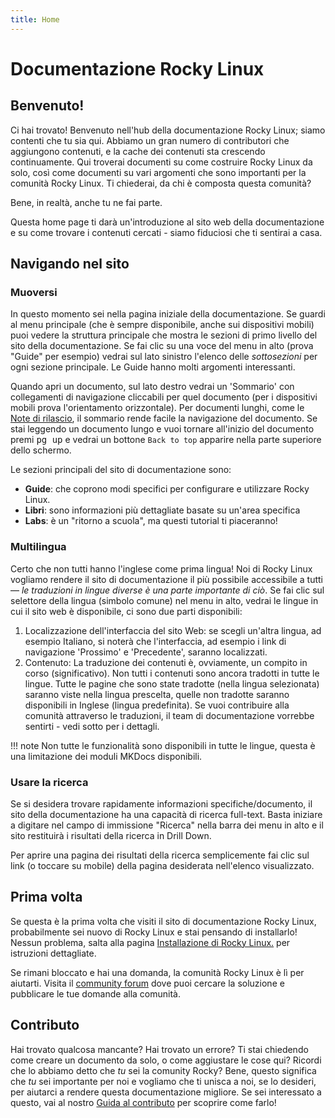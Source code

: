 ```yaml
---
title: Home
---
```

# Documentazione Rocky Linux

## Benvenuto!

Ci hai trovato! Benvenuto nell'hub della documentazione Rocky Linux; siamo contenti che tu sia qui. Abbiamo un gran numero di contributori che aggiungono contenuti, e la cache dei contenuti sta crescendo continuamente. Qui troverai documenti su come costruire Rocky Linux da solo, così come documenti su vari argomenti che sono importanti per la comunità Rocky Linux. Ti chiederai, da chi è composta questa comunità?

Bene, in realtà, anche tu ne fai parte.

Questa home page ti darà un'introduzione al sito web della documentazione e su come trovare i contenuti cercati - siamo fiduciosi che ti sentirai a casa.

## Navigando nel sito

### Muoversi

In questo momento sei nella pagina iniziale della documentazione. Se guardi al menu principale (che è sempre disponibile, anche sui dispositivi mobili) puoi vedere la struttura principale che mostra le sezioni di primo livello del sito della documentazione. Se fai clic su una voce del menu in alto (prova "Guide" per esempio) vedrai sul lato sinistro l'elenco delle *sottosezioni* per ogni sezione principale. Le Guide hanno molti argomenti interessanti.

Quando apri un documento, sul lato destro vedrai un 'Sommario' con collegamenti di navigazione cliccabili per quel documento (per i dispositivi mobili prova l'orientamento orizzontale). Per documenti lunghi, come le [Note di rilascio](release_notes/8.5.md), il sommario rende facile la navigazione del documento. Se stai leggendo un documento lungo e vuoi tornare all'inizio del documento premi <kbd>pg up</kbd> e vedrai un bottone `Back to top` apparire nella parte superiore dello schermo.

Le sezioni principali del sito di documentazione sono:

* **Guide**: che coprono modi specifici per configurare e utilizzare Rocky Linux.
* **Libri**: sono informazioni più dettagliate basate su un'area specifica
* **Labs**: è un "ritorno a scuola", ma questi tutorial ti piaceranno!

### Multilingua

Certo che non tutti hanno l'inglese come prima lingua! Noi di Rocky Linux vogliamo rendere il sito di documentazione il più possibile accessibile a tutti —  *le traduzioni in lingue diverse è una parte importante di ciò*. Se fai clic sul selettore della lingua (simbolo comune) nel menu in alto, vedrai le lingue in cui il sito web è disponibile, ci sono due parti disponibili:

1. Localizzazione dell'interfaccia del sito Web: se scegli un'altra lingua, ad esempio Italiano, si noterà che l'interfaccia, ad esempio i link di navigazione 'Prossimo' e 'Precedente', saranno localizzati.
2. Contenuto: La traduzione dei contenuti è, ovviamente, un compito in corso (significativo). Non tutti i contenuti sono ancora tradotti in tutte le lingue. Tutte le pagine che sono state tradotte (nella lingua selezionata) saranno viste nella lingua prescelta, quelle non tradotte saranno disponibili in Inglese (lingua predefinita). Se vuoi contribuire alla comunità attraverso le traduzioni, il team di documentazione vorrebbe sentirti - vedi sotto per i dettagli.

!!! note
Non tutte le funzionalità sono disponibili in tutte le lingue, questa è una limitazione dei moduli MKDocs disponibili.

### Usare la ricerca

Se si desidera trovare rapidamente informazioni specifiche/documento, il sito della documentazione ha una capacità di ricerca full-text. Basta iniziare a digitare nel campo di immissione "Ricerca" nella barra dei menu in alto e il sito restituirà i risultati della ricerca in Drill Down.

Per aprire una pagina dei risultati della ricerca semplicemente fai clic sul link (o toccare su mobile) della pagina desiderata nell'elenco visualizzato.

## Prima volta

Se questa è la prima volta che visiti il sito di documentazione Rocky Linux, probabilmente sei nuovo di Rocky Linux e stai pensando di installarlo! Nessun problema, salta alla pagina [Installazione di Rocky Linux.](guides/installation.md) per istruzioni dettagliate.

Se rimani bloccato e hai una domanda, la comunità Rocky Linux è lì per aiutarti. Visita il [community forum](https://forums.rockylinux.org) dove puoi cercare la soluzione e pubblicare le tue domande alla comunità.

## Contributo

Hai trovato qualcosa mancante? Hai trovato un errore? Ti stai chiedendo come creare un documento da solo, o come aggiustare le cose qui? Ricordi che lo abbiamo detto che *tu* sei la comunity Rocky? Bene, questo significa che *tu* sei importante per noi e vogliamo che ti unisca a noi, se lo desideri, per aiutarci a rendere questa documentazione migliore. Se sei interessato a questo, vai al nostro [Guida al contributo](https://github.com/rocky-linux/documentation/blob/main/README.md) per scoprire come farlo!
